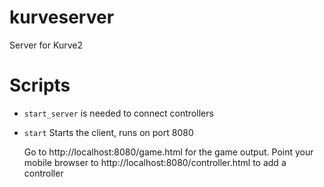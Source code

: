 # kurveserver
Server for Kurve2

# Scripts

* `start_server` is needed to connect controllers

* `start`
  Starts the client, runs on port 8080

  Go to http://localhost:8080/game.html for the game output. 
  Point your mobile browser to http://localhost:8080/controller.html to add a controller
